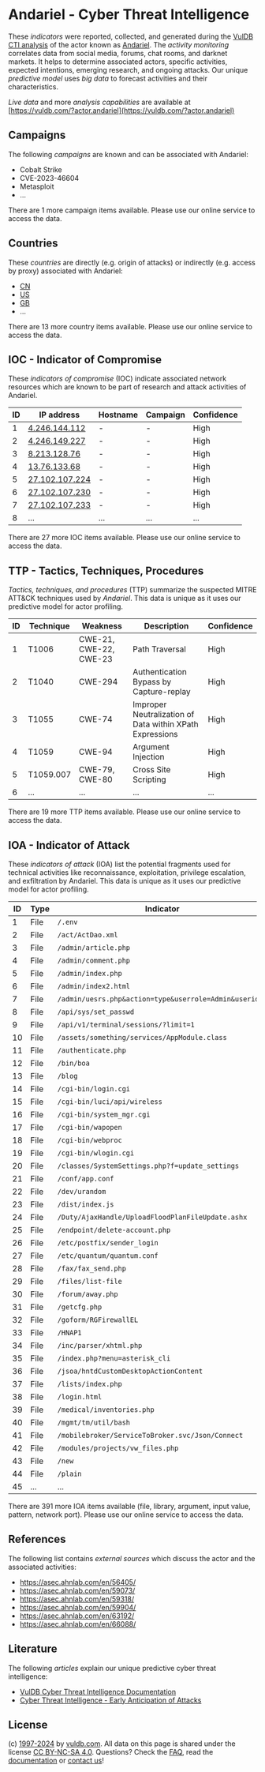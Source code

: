 # Andariel - Cyber Threat Intelligence

These _indicators_ were reported, collected, and generated during the [VulDB CTI analysis](https://vuldb.com/?kb.cti) of the actor known as [Andariel](https://vuldb.com/?actor.andariel). The _activity monitoring_ correlates data from social media, forums, chat rooms, and darknet markets. It helps to determine associated actors, specific activities, expected intentions, emerging research, and ongoing attacks. Our unique _predictive model_ uses _big data_ to forecast activities and their characteristics.

_Live data_ and more _analysis capabilities_ are available at [https://vuldb.com/?actor.andariel](https://vuldb.com/?actor.andariel)

## Campaigns

The following _campaigns_ are known and can be associated with Andariel:

* Cobalt Strike
* CVE-2023-46604
* Metasploit
* ...

There are 1 more campaign items available. Please use our online service to access the data.

## Countries

These _countries_ are directly (e.g. origin of attacks) or indirectly (e.g. access by proxy) associated with Andariel:

* [CN](https://vuldb.com/?country.cn)
* [US](https://vuldb.com/?country.us)
* [GB](https://vuldb.com/?country.gb)
* ...

There are 13 more country items available. Please use our online service to access the data.

## IOC - Indicator of Compromise

These _indicators of compromise_ (IOC) indicate associated network resources which are known to be part of research and attack activities of Andariel.

ID | IP address | Hostname | Campaign | Confidence
-- | ---------- | -------- | -------- | ----------
1 | [4.246.144.112](https://vuldb.com/?ip.4.246.144.112) | - | - | High
2 | [4.246.149.227](https://vuldb.com/?ip.4.246.149.227) | - | - | High
3 | [8.213.128.76](https://vuldb.com/?ip.8.213.128.76) | - | - | High
4 | [13.76.133.68](https://vuldb.com/?ip.13.76.133.68) | - | - | High
5 | [27.102.107.224](https://vuldb.com/?ip.27.102.107.224) | - | - | High
6 | [27.102.107.230](https://vuldb.com/?ip.27.102.107.230) | - | - | High
7 | [27.102.107.233](https://vuldb.com/?ip.27.102.107.233) | - | - | High
8 | ... | ... | ... | ...

There are 27 more IOC items available. Please use our online service to access the data.

## TTP - Tactics, Techniques, Procedures

_Tactics, techniques, and procedures_ (TTP) summarize the suspected MITRE ATT&CK techniques used by _Andariel_. This data is unique as it uses our predictive model for actor profiling.

ID | Technique | Weakness | Description | Confidence
-- | --------- | -------- | ----------- | ----------
1 | T1006 | CWE-21, CWE-22, CWE-23 | Path Traversal | High
2 | T1040 | CWE-294 | Authentication Bypass by Capture-replay | High
3 | T1055 | CWE-74 | Improper Neutralization of Data within XPath Expressions | High
4 | T1059 | CWE-94 | Argument Injection | High
5 | T1059.007 | CWE-79, CWE-80 | Cross Site Scripting | High
6 | ... | ... | ... | ...

There are 19 more TTP items available. Please use our online service to access the data.

## IOA - Indicator of Attack

These _indicators of attack_ (IOA) list the potential fragments used for technical activities like reconnaissance, exploitation, privilege escalation, and exfiltration by Andariel. This data is unique as it uses our predictive model for actor profiling.

ID | Type | Indicator | Confidence
-- | ---- | --------- | ----------
1 | File | `/.env` | Low
2 | File | `/act/ActDao.xml` | High
3 | File | `/admin/article.php` | High
4 | File | `/admin/comment.php` | High
5 | File | `/admin/index.php` | High
6 | File | `/admin/index2.html` | High
7 | File | `/admin/uesrs.php&action=type&userrole=Admin&userid=3` | High
8 | File | `/api/sys/set_passwd` | High
9 | File | `/api/v1/terminal/sessions/?limit=1` | High
10 | File | `/assets/something/services/AppModule.class` | High
11 | File | `/authenticate.php` | High
12 | File | `/bin/boa` | Medium
13 | File | `/blog` | Low
14 | File | `/cgi-bin/login.cgi` | High
15 | File | `/cgi-bin/luci/api/wireless` | High
16 | File | `/cgi-bin/system_mgr.cgi` | High
17 | File | `/cgi-bin/wapopen` | High
18 | File | `/cgi-bin/webproc` | High
19 | File | `/cgi-bin/wlogin.cgi` | High
20 | File | `/classes/SystemSettings.php?f=update_settings` | High
21 | File | `/conf/app.conf` | High
22 | File | `/dev/urandom` | Medium
23 | File | `/dist/index.js` | High
24 | File | `/Duty/AjaxHandle/UploadFloodPlanFileUpdate.ashx` | High
25 | File | `/endpoint/delete-account.php` | High
26 | File | `/etc/postfix/sender_login` | High
27 | File | `/etc/quantum/quantum.conf` | High
28 | File | `/fax/fax_send.php` | High
29 | File | `/files/list-file` | High
30 | File | `/forum/away.php` | High
31 | File | `/getcfg.php` | Medium
32 | File | `/goform/RGFirewallEL` | High
33 | File | `/HNAP1` | Low
34 | File | `/inc/parser/xhtml.php` | High
35 | File | `/index.php?menu=asterisk_cli` | High
36 | File | `/jsoa/hntdCustomDesktopActionContent` | High
37 | File | `/lists/index.php` | High
38 | File | `/login.html` | Medium
39 | File | `/medical/inventories.php` | High
40 | File | `/mgmt/tm/util/bash` | High
41 | File | `/mobilebroker/ServiceToBroker.svc/Json/Connect` | High
42 | File | `/modules/projects/vw_files.php` | High
43 | File | `/new` | Low
44 | File | `/plain` | Low
45 | ... | ... | ...

There are 391 more IOA items available (file, library, argument, input value, pattern, network port). Please use our online service to access the data.

## References

The following list contains _external sources_ which discuss the actor and the associated activities:

* https://asec.ahnlab.com/en/56405/
* https://asec.ahnlab.com/en/59073/
* https://asec.ahnlab.com/en/59318/
* https://asec.ahnlab.com/en/59904/
* https://asec.ahnlab.com/en/63192/
* https://asec.ahnlab.com/en/66088/

## Literature

The following _articles_ explain our unique predictive cyber threat intelligence:

* [VulDB Cyber Threat Intelligence Documentation](https://vuldb.com/?kb.cti)
* [Cyber Threat Intelligence - Early Anticipation of Attacks](https://www.scip.ch/en/?labs.20201022)

## License

(c) [1997-2024](https://vuldb.com/?kb.changelog) by [vuldb.com](https://vuldb.com/?kb.about). All data on this page is shared under the license [CC BY-NC-SA 4.0](https://creativecommons.org/licenses/by-nc-sa/4.0/). Questions? Check the [FAQ](https://vuldb.com/?kb.faq), read the [documentation](https://vuldb.com/?kb) or [contact us](https://vuldb.com/?contact)!
